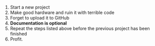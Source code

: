 1. Start a new project
2. Make good hardware and ruin it with terrible code
3. Forget to upload it to GitHub
4. **Documentation is optional**
5. Repeat the steps listed above before the previous project has been finished
6. Profit.

<!--
**jediemil/jediemil** is a ✨ _special_ ✨ repository because its `README.md` (this file) appears on your GitHub profile.

Here are some ideas to get you started:

- 🔭 I’m currently working on ...
- 🌱 I’m currently learning ...
- 👯 I’m looking to collaborate on ...
- 🤔 I’m looking for help with ...
- 💬 Ask me about ...
- 📫 How to reach me: ...
- 😄 Pronouns: ...
- ⚡ Fun fact: ...
-->
